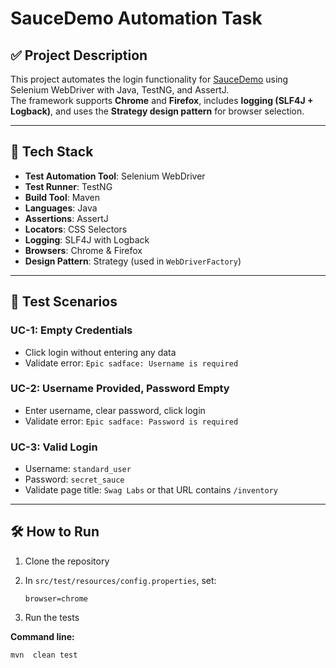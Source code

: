 # SauceDemo Automation Task

## ✅ Project Description

This project automates the login functionality for [SauceDemo](https://www.saucedemo.com/) using Selenium WebDriver with Java, TestNG, and AssertJ.  
The framework supports **Chrome** and **Firefox**, includes **logging (SLF4J + Logback)**, and uses the **Strategy design pattern** for browser selection.

---

## 🔧 Tech Stack

- **Test Automation Tool**: Selenium WebDriver
- **Test Runner**: TestNG
- **Build Tool**: Maven
- **Languages**: Java
- **Assertions**: AssertJ
- **Locators**: CSS Selectors
- **Logging**: SLF4J with Logback
- **Browsers**: Chrome & Firefox
- **Design Pattern**: Strategy (used in `WebDriverFactory`)

---

## 🧪 Test Scenarios

### UC-1: Empty Credentials
- Click login without entering any data
- Validate error: `Epic sadface: Username is required`

### UC-2: Username Provided, Password Empty
- Enter username, clear password, click login
- Validate error: `Epic sadface: Password is required`

### UC-3: Valid Login
- Username: `standard_user`
- Password: `secret_sauce`
- Validate page title: `Swag Labs` or that URL contains `/inventory`

---

## 🛠️ How to Run

1. Clone the repository
2. In `src/test/resources/config.properties`, set:

   ```properties
   browser=chrome
3. Run the tests

**Command line:**

```bash
mvn  clean test
```
